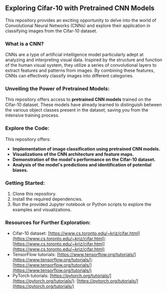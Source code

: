 ## Exploring Cifar-10 with Pretrained CNN Models

This repository provides an exciting opportunity to delve into the world of Convolutional Neural Networks (CNNs) and explore their application in classifying images from the Cifar-10 dataset.

### What is a CNN?

CNNs are a type of artificial intelligence model particularly adept at analyzing and interpreting visual data. Inspired by the structure and function of the human visual system, they utilize a series of convolutional layers to extract features and patterns from images. By combining these features, CNNs can effectively classify images into different categories.

### Unveiling the Power of Pretrained Models:

This repository offers access to **pretrained CNN models** trained on the Cifar-10 dataset. These models have already learned to distinguish between the various object classes present in the dataset, saving you from the intensive training process.

### Explore the Code:

This repository offers:

* **Implementation of image classification using pretrained CNN models.**
* **Visualizations of the CNN architecture and feature maps.**
* **Demonstration of the model's performance on the Cifar-10 dataset.**
* **Analysis of the model's predictions and identification of potential biases.**

### Getting Started:

1. Clone this repository.
2. Install the required dependencies.
3. Run the provided Jupyter notebook or Python scripts to explore the examples and visualizations.

### Resources for Further Exploration:

* Cifar-10 dataset: [https://www.cs.toronto.edu/~kriz/cifar.html](https://www.cs.toronto.edu/~kriz/cifar.html): [https://www.cs.toronto.edu/~kriz/cifar.html](https://www.cs.toronto.edu/~kriz/cifar.html)
* TensorFlow tutorials: [https://www.tensorflow.org/tutorials/](https://www.tensorflow.org/tutorials/): [https://www.tensorflow.org/tutorials/](https://www.tensorflow.org/tutorials/)
* PyTorch tutorials: [https://pytorch.org/tutorials/](https://pytorch.org/tutorials/): [https://pytorch.org/tutorials/](https://pytorch.org/tutorials/)

